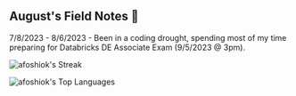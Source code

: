 ## August's Field Notes 📔

7/8/2023 - 8/6/2023 - Been in a coding drought, spending most of my time preparing for Databricks DE Associate Exam (9/5/2023 @ 3pm).


![afoshiok's Streak](https://github-readme-streak-stats.herokuapp.com/?user=afoshiok&theme=vue-dark&hide_border=true)

![afoshiok's Top Languages](https://github-readme-stats.vercel.app/api/top-langs/?username=afoshiok&theme=vue-dark&show_icons=true&hide_border=true&layout=compact)
